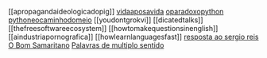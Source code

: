
[[apropagandaideologicadopig]]
[vidaaposavida](vidaaposavida.md)
[oparadoxopython](oparadoxopython.md)
[pythoneocaminhodomeio](pythoneocaminhodomeio.md)
[[youdontgrokvi]]
[[dicatedtalks]]
[[thefreesoftwareecosystem]]
[[howtomakequestionsinenglish]]
[[aindustriapornografica]]
[[howlearnlanguagesfast]]
[resposta ao sergio reis](resposta-ao-sergio-reis.md)
[O Bom Samaritano](O-Bom-Samaritano.md)
[Palavras de multiplo sentido](Palavras-de-multiplo-sentido.md)
